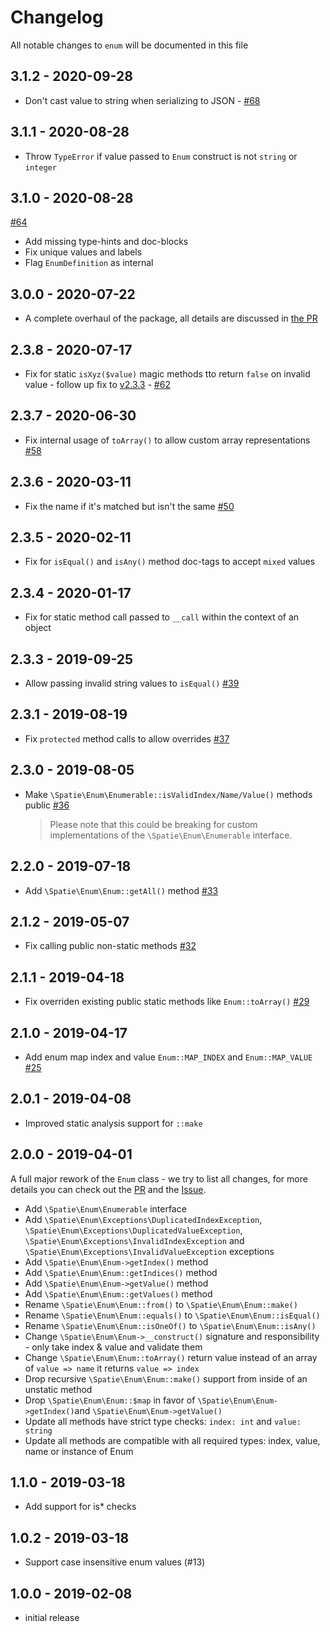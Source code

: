 # Changelog

All notable changes to `enum` will be documented in this file

## 3.1.2 - 2020-09-28

- Don't cast value to string when serializing to JSON - [#68](https://github.com/spatie/enum/pull/68)

## 3.1.1 - 2020-08-28

- Throw `TypeError` if value passed to `Enum` construct is not `string` or `integer`

## 3.1.0 - 2020-08-28

[#64](https://github.com/spatie/enum/pull/64)
- Add missing type-hints and doc-blocks
- Fix unique values and labels
- Flag `EnumDefinition` as internal

## 3.0.0 - 2020-07-22

- A complete overhaul of the package, all details are discussed in [the PR](https://github.com/spatie/enum/pull/56)

## 2.3.8 - 2020-07-17

- Fix for static `isXyz($value)` magic methods tto return `false` on invalid value - follow up fix to [v2.3.3](#233---2019-09-25) - [#62](https://github.com/spatie/enum/pull/62)

## 2.3.7 - 2020-06-30

- Fix internal usage of `toArray()` to allow custom array representations [#58](https://github.com/spatie/enum/pull/58)

## 2.3.6 - 2020-03-11

- Fix the name if it's matched but isn't the same [#50](https://github.com/spatie/enum/pull/50)

## 2.3.5 - 2020-02-11

- Fix for `isEqual()` and `isAny()` method doc-tags to accept `mixed` values 

## 2.3.4 - 2020-01-17

- Fix for static method call passed to `__call` within the context of an object

## 2.3.3 - 2019-09-25

- Allow passing invalid string values to `isEqual()` [#39](https://github.com/spatie/enum/pull/39)

## 2.3.1 - 2019-08-19

- Fix `protected` method calls to allow overrides [#37](https://github.com/spatie/enum/pull/37)

## 2.3.0 - 2019-08-05

- Make `\Spatie\Enum\Enumerable::isValidIndex/Name/Value()` methods public [#36](https://github.com/spatie/enum/pull/36)
  > Please note that this could be breaking for custom implementations of the `\Spatie\Enum\Enumerable` interface.

## 2.2.0 - 2019-07-18

- Add `\Spatie\Enum\Enum::getAll()` method [#33](https://github.com/spatie/enum/pull/33)

## 2.1.2 - 2019-05-07

- Fix calling public non-static methods [#32](https://github.com/spatie/enum/pull/32)

## 2.1.1 - 2019-04-18

- Fix overriden existing public static methods like `Enum::toArray()` [#29](https://github.com/spatie/enum/pull/29)

## 2.1.0 - 2019-04-17

- Add enum map index and value `Enum::MAP_INDEX` and `Enum::MAP_VALUE` [#25](https://github.com/spatie/enum/pull/25)

## 2.0.1 - 2019-04-08

- Improved static analysis support for `::make`

## 2.0.0 - 2019-04-01

A full major rework of the `Enum` class - we try to list all changes, for more details you can check out the [PR](https://github.com/spatie/enum/pull/18) and the [Issue](https://github.com/spatie/enum/issues/10).

- Add `\Spatie\Enum\Enumerable` interface
- Add `\Spatie\Enum\Exceptions\DuplicatedIndexException`, `\Spatie\Enum\Exceptions\DuplicatedValueException`, `\Spatie\Enum\Exceptions\InvalidIndexException` and `\Spatie\Enum\Exceptions\InvalidValueException` exceptions
- Add `\Spatie\Enum\Enum->getIndex()` method
- Add `\Spatie\Enum\Enum::getIndices()` method
- Add `\Spatie\Enum\Enum->getValue()` method
- Add `\Spatie\Enum\Enum::getValues()` method
- Rename `\Spatie\Enum\Enum::from()` to `\Spatie\Enum\Enum::make()`
- Rename `\Spatie\Enum\Enum::equals()` to `\Spatie\Enum\Enum::isEqual()`
- Rename `\Spatie\Enum\Enum::isOneOf()` to `\Spatie\Enum\Enum::isAny()`
- Change `\Spatie\Enum\Enum->__construct()` signature and responsibility - only take index & value and validate them
- Change `\Spatie\Enum\Enum::toArray()` return value instead of an array of `value => name` it returns `value => index`
- Drop recursive `\Spatie\Enum\Enum::make()` support from inside of an unstatic method
- Drop `\Spatie\Enum\Enum::$map` in favor of `\Spatie\Enum\Enum->getIndex()`and `\Spatie\Enum\Enum->getValue()`
- Update all methods have strict type checks: `index: int` and `value: string`
- Update all methods are compatible with all required types: index, value, name or instance of Enum

## 1.1.0 - 2019-03-18

- Add support for is* checks

## 1.0.2 - 2019-03-18

- Support case insensitive enum values (#13)

## 1.0.0 - 2019-02-08

- initial release
